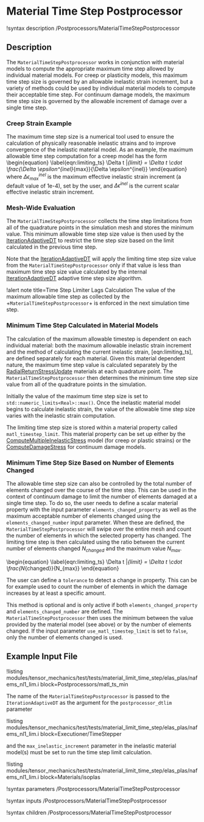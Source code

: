 # Material Time Step Postprocessor

!syntax description /Postprocessors/MaterialTimeStepPostprocessor

## Description

The `MaterialTimeStepPostprocessor` works in conjunction with material models to
compute the appropriate maximum time step allowed by individual material models.
For creep or plasticity models, this maximum time step size is governed by an
allowable inelastic strain increment, but a variety of methods could be used by
individual material models to compute their acceptable time step. For continuum
damage models, the maximum time step size is governed by the allowable increment
of damage over a single time step.

### Creep Strain Example

The maximum time step size is a numerical tool used to ensure the calculation of
physically reasonable inelastic strains and to improve convergence of the inelastic
material model. As an example, the maximum allowable time step computation for
a creep model has the form
\begin{equation}
  \label{eqn:limiting_ts}
  \Delta t |_{limit} = \Delta t \cdot \frac{\Delta \epsilon^{inel}_{max}}{\Delta \epsilon^{inel}}
\end{equation}
where $\Delta \epsilon^{inel}_{max}$ is the maximum effective inelastic strain
increment (a default value of 1e-4), set by the user, and $\Delta \epsilon^{inel}$
is the current scalar effective inelastic strain increment.

### Mesh-Wide Evaluation

The `MaterialTimeStepPostprocessor` collects the time step limitations from all
of the quadrature points in the simulation mesh and stores the minimum value.
This minimum allowable time step size value is then used by the
[IterationAdaptiveDT](/Executioner/TimeStepper/IterationAdaptiveDT.md)
to restrict the time step size based on the limit calculated in the previous
time step.

Note that the [IterationAdaptiveDT](/Executioner/TimeStepper/IterationAdaptiveDT.md)
will apply the limiting time step size value from the `MaterialTimeStepPostprocessor`
only if that value is less than maximum time step size value calculated by the
internal [IterationAdaptiveDT](/Executioner/TimeStepper/IterationAdaptiveDT.md)
adaptive time step size algorithm.

!alert note title=Time Step Limiter Lags Calculation
The value of the maximum allowable time step as collected by the +`MaterialTimeStepPostprocessor`+
is enforced in the next simulation time step.

### Minimum Time Step Calculated in Material Models

The calculation of the maximum allowable timestep is dependent on each individual
material: both the maximum allowable inelastic strain increment and the method of
calculating the current inelastic strain, [eqn:limiting_ts], are defined separately
for each material.
Given this material dependent nature, the maximum time step value is calculated
separately by the [RadialReturnStressUpdate](/Materials/RadialReturnStressUpdate.md)
materials at each quadrature point.
The `MaterialTimeStepPostprocessor` then determines the minimum time step size
value from all of the quadrature points in the simulation.

Initially the value of the maximum time step size is set to `std::numeric_limits<Real>::max()`.
Once the inelastic material model begins to calculate inelastic strain, the value
of the allowable time step size varies with the inelastic strain computation.

The limiting time step size is stored within a material property called `matl_timestep_limit`.
This material property can be set up either by the 
[ComputeMultipleInelasticStress](/Materials/ComputeMultipleInelasticStress.md) model (for creep
or plastic strains) or the [ComputeDamageStress](/Materials/ComputeDamageStress.md) for 
continuum damage models.

### Minimum Time Step Size Based on Number of Elements Changed

The allowable time step size can also be controlled by the total number of elements changed
over the course of the time step. This can be used in the context of continuum damage
to limit the number of elements damaged at a single time step. To do so, the user needs to 
define a scalar material property with the input parameter `elements_changed_property` as
well as the maximum acceptable number of elements changed using the `elements_changed_number`
input parameter. When these are defined, the `MaterialTimeStepPostprocessor` will swipe over
the entire mesh and count the number of elements in which the selected property has changed.
The limiting time step is then calculated using the ratio between the current number of
elements changed $N_{changed}$ and the maximum value $N_{max}$.

\begin{equation}
  \label{eqn:limiting_ts}
  \Delta t |_{limit} = \Delta t \cdot \frac{N_{changed}}{N_{max}}
\end{equation}

The user can define a `tolerance` to detect a change in property. This can be for example used
to count the number of elements in which the damage increases by at least a specific amount.

This method is optional and is only active if both `elements_changed_property` 
and `elements_changed_number` are defined. The `MaterialTimeStepPostprocessor` then uses the
minimum between the value provided by the material model (see above) or by the number of elements
changed. If the input parameter `use_matl_timestep_limit` is set to `false`, only the number
of elements changed is used.


## Example Input File

!listing modules/tensor_mechanics/test/tests/material_limit_time_step/elas_plas/nafems_nl1_lim.i block=Postprocessors/matl_ts_min

The name of the `MaterialTimeStepPostprocessor` is passed to the `IterationAdaptiveDT`
as the argument for the `postprocessor_dtlim` parameter

!listing modules/tensor_mechanics/test/tests/material_limit_time_step/elas_plas/nafems_nl1_lim.i block=Executioner/TimeStepper

and the `max_inelastic_increment` parameter in the inelastic material model(s)
must be set to run the time step limit calculation.

!listing modules/tensor_mechanics/test/tests/material_limit_time_step/elas_plas/nafems_nl1_lim.i block=Materials/isoplas

!syntax parameters /Postprocessors/MaterialTimeStepPostprocessor

!syntax inputs /Postprocessors/MaterialTimeStepPostprocessor

!syntax children /Postprocessors/MaterialTimeStepPostprocessor
